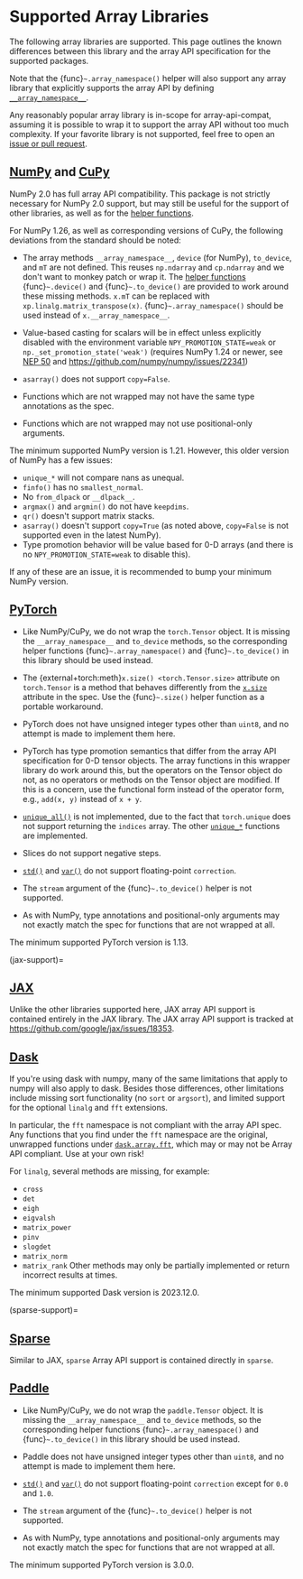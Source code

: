# Supported Array Libraries

The following array libraries are supported. This page outlines the known
differences between this library and the array API specification for the
supported packages.

Note that the {func}`~.array_namespace()` helper will also support any array
library that explicitly supports the array API by defining
[`__array_namespace__`](https://data-apis.org/array-api/latest/API_specification/generated/array_api.array.__array_namespace__.html).

Any reasonably popular array library is in-scope for array-api-compat,
assuming it is possible to wrap it to support the array API without too much
complexity. If your favorite library is not supported, feel free to open an
[issue or pull request](https://github.com/data-apis/array-api-compat/issues).

## [NumPy](https://numpy.org/) and [CuPy](https://cupy.dev/)

NumPy 2.0 has full array API compatibility. This package is not strictly
necessary for NumPy 2.0 support, but may still be useful for the support of
other libraries, as well as for the [helper functions](helper-functions.rst).

For NumPy 1.26, as well as corresponding versions of CuPy, the following
deviations from the standard should be noted:

- The array methods `__array_namespace__`, `device` (for NumPy), `to_device`,
  and `mT` are not defined. This reuses `np.ndarray` and `cp.ndarray` and we
  don't want to monkey patch or wrap it. The [helper
  functions](helper-functions.rst) {func}`~.device()` and {func}`~.to_device()`
  are provided to work around these missing methods. `x.mT` can be replaced
  with `xp.linalg.matrix_transpose(x)`. {func}`~.array_namespace()` should be
  used instead of `x.__array_namespace__`.

- Value-based casting for scalars will be in effect unless explicitly disabled
  with the environment variable `NPY_PROMOTION_STATE=weak` or
  `np._set_promotion_state('weak')` (requires NumPy 1.24 or newer, see [NEP
  50](https://numpy.org/neps/nep-0050-scalar-promotion.html) and
  https://github.com/numpy/numpy/issues/22341)

- `asarray()` does not support `copy=False`.

- Functions which are not wrapped may not have the same type annotations
  as the spec.

- Functions which are not wrapped may not use positional-only arguments.

The minimum supported NumPy version is 1.21. However, this older version of
NumPy has a few issues:

- `unique_*` will not compare nans as unequal.
- `finfo()` has no `smallest_normal`.
- No `from_dlpack` or `__dlpack__`.
- `argmax()` and `argmin()` do not have `keepdims`.
- `qr()` doesn't support matrix stacks.
- `asarray()` doesn't support `copy=True` (as noted above, `copy=False` is not
  supported even in the latest NumPy).
- Type promotion behavior will be value based for 0-D arrays (and there is no
  `NPY_PROMOTION_STATE=weak` to disable this).

If any of these are an issue, it is recommended to bump your minimum NumPy
version.

## [PyTorch](https://pytorch.org/)

- Like NumPy/CuPy, we do not wrap the `torch.Tensor` object. It is missing the
  `__array_namespace__` and `to_device` methods, so the corresponding helper
  functions {func}`~.array_namespace()` and {func}`~.to_device()` in this
  library should be used instead.

- The {external+torch:meth}`x.size() <torch.Tensor.size>` attribute on
  `torch.Tensor` is a method that behaves differently from the
  [`x.size`](https://data-apis.org/array-api/draft/API_specification/generated/array_api.array.size.html)
  attribute in the spec. Use the {func}`~.size()` helper function as a
  portable workaround.

- PyTorch does not have unsigned integer types other than `uint8`, and no
  attempt is made to implement them here.

- PyTorch has type promotion semantics that differ from the array API
  specification for 0-D tensor objects. The array functions in this wrapper
  library do work around this, but the operators on the Tensor object do not,
  as no operators or methods on the Tensor object are modified. If this is a
  concern, use the functional form instead of the operator form, e.g., `add(x,
  y)` instead of `x + y`.

- [`unique_all()`](https://data-apis.org/array-api/latest/API_specification/generated/array_api.unique_all.html#array_api.unique_all)
  is not implemented, due to the fact that `torch.unique` does not support
  returning the `indices` array. The other
  [`unique_*`](https://data-apis.org/array-api/latest/API_specification/set_functions.html)
  functions are implemented.

- Slices do not support negative steps.

- [`std()`](https://data-apis.org/array-api/latest/API_specification/generated/array_api.std.html#array_api.std)
  and
  [`var()`](https://data-apis.org/array-api/latest/API_specification/generated/array_api.var.html#array_api.var)
  do not support floating-point `correction`.

- The `stream` argument of the {func}`~.to_device()` helper is not supported.

- As with NumPy, type annotations and positional-only arguments may not
  exactly match the spec for functions that are not wrapped at all.

The minimum supported PyTorch version is 1.13.

(jax-support)=
## [JAX](https://jax.readthedocs.io/en/latest/)

Unlike the other libraries supported here, JAX array API support is contained
entirely in the JAX library. The JAX array API support is tracked at
https://github.com/google/jax/issues/18353.

## [Dask](https://www.dask.org/)

If you're using dask with numpy, many of the same limitations that apply to numpy
will also apply to dask. Besides those differences, other limitations include missing
sort functionality (no `sort` or `argsort`), and limited support for the optional `linalg`
and `fft` extensions.

In particular, the `fft` namespace is not compliant with the array API spec. Any functions
that you find under the `fft` namespace are the original, unwrapped functions under [`dask.array.fft`](https://docs.dask.org/en/latest/array-api.html#fast-fourier-transforms), which may or may not be Array API compliant. Use at your own risk!

For `linalg`, several methods are missing, for example:
- `cross`
- `det`
- `eigh`
- `eigvalsh`
- `matrix_power`
- `pinv`
- `slogdet`
- `matrix_norm`
- `matrix_rank`
Other methods may only be partially implemented or return incorrect results at times.

The minimum supported Dask version is 2023.12.0.

(sparse-support)=
## [Sparse](https://sparse.pydata.org/en/stable/)

Similar to JAX, `sparse` Array API support is contained directly in `sparse`.

## [Paddle](https://www.paddlepaddle.org.cn/)

- Like NumPy/CuPy, we do not wrap the `paddle.Tensor` object. It is missing the
  `__array_namespace__` and `to_device` methods, so the corresponding helper
  functions {func}`~.array_namespace()` and {func}`~.to_device()` in this
  library should be used instead.

- Paddle does not have unsigned integer types other than `uint8`, and no
  attempt is made to implement them here.

- [`std()`](https://data-apis.org/array-api/latest/API_specification/generated/array_api.std.html#array_api.std)
  and
  [`var()`](https://data-apis.org/array-api/latest/API_specification/generated/array_api.var.html#array_api.var)
  do not support floating-point `correction` except for `0.0` and `1.0`.

- The `stream` argument of the {func}`~.to_device()` helper is not supported.

- As with NumPy, type annotations and positional-only arguments may not
  exactly match the spec for functions that are not wrapped at all.

The minimum supported PyTorch version is 3.0.0.
